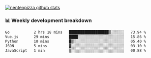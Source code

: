 [![nentenpizza github stats](https://github-readme-stats.vercel.app/api?username=nentenpizza&count_private=true)](https://github.com/anuraghazra/github-readme-stats)

### 📊 Weekly development breakdown
<!--START_SECTION:waka-->

```txt
Go           2 hrs 18 mins   ██████████████████▒░░░░░░   73.94 %
Vue.js       29 mins         ████░░░░░░░░░░░░░░░░░░░░░   15.86 %
Python       10 mins         █▒░░░░░░░░░░░░░░░░░░░░░░░   05.40 %
JSON         5 mins          ▓░░░░░░░░░░░░░░░░░░░░░░░░   03.10 %
JavaScript   1 min           ▒░░░░░░░░░░░░░░░░░░░░░░░░   00.88 %
```

<!--END_SECTION:waka-->


